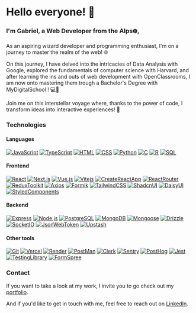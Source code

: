 # Hello everyone! 👋

### I'm Gabriel, a Web Developer from the Alps❄️,

As an aspiring wizard developer and programming enthusiast, I'm on a journey to master the realm of the web! 🌐

On this journey, I have delved into the intricacies of Data Analysis with Google, explored the fundamentals of computer science with Harvard, and after learning the ins and outs of web development with OpenClassrooms, I am now onto mastering them trough a Bachelor's Degree with MyDigitalSchool ! 💻🎉

Join me on this interstellar voyage where, thanks to the power of code, I transform ideas into interactive experiences! 🚀

### Technologies
#### Languages
[![JavaScript](https://img.shields.io/badge/Javascript-F7DF1E?style=for-the-badge&logo=javascript&logoColor=000)](https://developer.mozilla.org/docs/Web/JavaScript)
[![TypeScript](https://img.shields.io/badge/Typescript-3178C6?style=for-the-badge&logo=typescript&logoColor=FFF)](https://www.typescriptlang.org/)
[![HTML](https://img.shields.io/badge/HTML-E34F26?style=for-the-badge&logo=html5&logoColor=FFF)](https://developer.mozilla.org/docs/Web/HTML)
[![CSS](https://img.shields.io/badge/CSS-26A3DA?style=for-the-badge&logo=css3&logoColor=FFF)](https://developer.mozilla.org/docs/Web/CSS)
[![Python](https://img.shields.io/badge/Python-FFE873?style=for-the-badge&logo=python&logoColor=000)](https://www.python.org/)
[![C](https://img.shields.io/badge/C-6295CB?style=for-the-badge&logo=C&logoColor=FFF)](https://en.wikipedia.org/wiki/C_(programming_language))
[![R](https://img.shields.io/badge/R-B6B7BC?style=for-the-badge&logo=R&logoColor=000)](https://www.r-project.org/)
[![SQL](https://img.shields.io/badge/SQL-1D758F?style=for-the-badge&logo=mysql&logoColor=FFF)](https://www.mysql.com/)

#### Frontend
[![React](https://img.shields.io/badge/React-149ECA?style=for-the-badge&logo=react&logoColor=FFF)](https://react.dev/)
[![Next.js](https://img.shields.io/badge/Next.js-000?style=for-the-badge&logo=nextdotjs&logoColor=FFF)](https://nextjs.org/)
[![Vue.js](https://img.shields.io/badge/Vue.js-42D392?style=for-the-badge&logo=vuedotjs&logoColor=FFF)](https://vuejs.org/)
[![Vitejs](https://img.shields.io/badge/Vitejs-AA4DFE?style=for-the-badge&logo=vite&logoColor=FFF)](https://vitejs.dev/)
[![CreateReactApp](https://img.shields.io/badge/Create_React_App-09D3AC?style=for-the-badge&logo=createreactapp&logoColor=FFF)](https://create-react-app.dev/)
[![ReactRouter](https://img.shields.io/badge/React_Router-F44250?style=for-the-badge&logo=reactrouter&logoColor=FFF)](https://reactrouter.com/en/main)
[![ReduxToolkit](https://img.shields.io/badge/Redux_Toolkit-BA8FFF?style=for-the-badge&logo=redux&logoColor=FFF)](https://redux-toolkit.js.org/)
[![Axios](https://img.shields.io/badge/Axios-671DDF?style=for-the-badge&logo=axios&logoColor=FFF)](https://axios-http.com/)
[![Formik](https://img.shields.io/badge/Formik-172B4D?style=for-the-badge&logo=formik&logoColor=FFF)](https://formik.org/)
[![TailwindCSS](https://img.shields.io/badge/TailwindCSS-38BDF8?style=for-the-badge&logo=tailwindcss&logoColor=FFF)](https://tailwindcss.com/)
[![ShadcnUI](https://img.shields.io/badge/ShadcnUI-000?style=for-the-badge&logo=shadcnui&logoColor=FFF)](https://ui.shadcn.com/)
[![DaisyUI](https://img.shields.io/badge/Daisy_UI-FF9903?style=for-the-badge&logo=daisyui&logoColor=FFF)](https://daisyui.com/)
[![StyledComponents](https://img.shields.io/badge/Styled_Components-FA96DE?style=for-the-badge&logo=styledcomponents&logoColor=000)](https://styled-components.com/)

#### Backend
[![Express](https://img.shields.io/badge/Express-FCFCFC?style=for-the-badge&logo=express&logoColor=000)](https://expressjs.com/)
[![Node.js](https://img.shields.io/badge/Node.js-3F873F?style=for-the-badge&logo=nodedotjs&logoColor=FFF)](https://nodejs.org/en)
[![PostgreSQL](https://img.shields.io/badge/PostgreSQL-336791?style=for-the-badge&logo=postgresql&logoColor=FFF)](https://www.postgresql.org/)
[![MongoDB](https://img.shields.io/badge/MongoDB-00ED64?style=for-the-badge&logo=mongodb&logoColor=FFF)](https://www.mongodb.com/)
[![Mongoose](https://img.shields.io/badge/Mongoose-A03333?style=for-the-badge&logo=mongoose&logoColor=FFF)](https://mongoosejs.com/)
[![Drizzle](https://img.shields.io/badge/Drizzle-C5F74F?style=for-the-badge&logo=drizzle&logoColor=000)](https://orm.drizzle.team/)
[![SocketIO](https://img.shields.io/badge/Socket.IO-25C2A0?style=for-the-badge&logo=socketdotio&logoColor=FFF)](https://socket.io/)
[![JsonWebToken](https://img.shields.io/badge/JWT-00B9F1?style=for-the-badge&logo=jsonwebtokens&logoColor=FFF)](https://jwt.io/)
[![Upstash](https://img.shields.io/badge/Upstash-6EE7B7?style=for-the-badge&logo=upstash&logoColor=000)](https://upstash.com/)

#### Other tools
[![Git](https://img.shields.io/badge/Git-f54d27?style=for-the-badge&logo=git&logoColor=FFF)](https://git-scm.com/)
[![Vercel](https://img.shields.io/badge/Vercel-000?style=for-the-badge&logo=vercel&logoColor=FFF)](https://vercel.com/)
[![Render](https://img.shields.io/badge/Render-8A05FF?style=for-the-badge&logo=render&logoColor=FFF)](https://render.com/)
[![PostMan](https://img.shields.io/badge/Postman-FF7430?style=for-the-badge&logo=postman&logoColor=FFF)](https://www.postman.com/)
[![Clerk](https://img.shields.io/badge/Clerk-654BF6?style=for-the-badge&logo=clerk&logoColor=FFF)](https://clerk.com/)
[![Sentry](https://img.shields.io/badge/Sentry-E1567C?style=for-the-badge&logo=sentry&logoColor=fff)](https://sentry.io/welcome/)
[![PostHog](https://img.shields.io/badge/PostHog-126EF8?style=for-the-badge&logo=posthog&logoColor=fff)](https://posthog.com/)
[![Jest](https://img.shields.io/badge/Jest-15C213?style=for-the-badge&logo=jest&logoColor=FFF)](https://jestjs.io/)
[![TestingLibrary](https://img.shields.io/badge/Testing_Library-FC4444?style=for-the-badge&logo=testinglibrary&logoColor=FFF)](https://testing-library.com/)
[![FormSpree](https://img.shields.io/badge/Form_Spree-CE0C25?style=for-the-badge&logo=formspree&logoColor=FFF)](https://formspree.io/)

### Contact

If you want to take a look at my work, I invite you to go check out my [portfolio](https://gwartelle.github.io/MyPortfolio/).

And if you'd like to get in touch with me, feel free to reach out on [LinkedIn](https://www.linkedin.com/in/gabriel-wartelle/).
